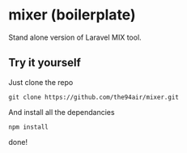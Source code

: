 # mixer (boilerplate)
Stand alone version of Laravel MIX tool.

## Try it yourself
Just clone the repo
```
git clone https://github.com/the94air/mixer.git
```
And install all the dependancies
```
npm install
```
done!
